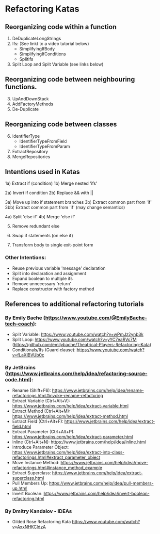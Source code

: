 # Refactoring Katas
## Reorganizing code within a function
1) DeDuplicateLongStrings
2) Ifs: (See linkt to a video tutorial below)
   - SimplifyingIfBody
   - SimplifyingIfConditions
   - SplitIfs
3) Split Loop and Split Variable (see links below)

## Reorganizing code between neighbouring functions.
3) UpAndDownStack
4) AddFactoryMethods
5) De-Duplicate

## Reorganizing code between classes
6) IdentifierType
   - IdentifierTypeFromField
   - IdentifierTypeFromParam
7) ExtractRepository
8) MergeRepositories


## Intentions used in Katas
1a) Extract if (condition)
1b) Merge nested 'ifs'

2a) Invert if condition
2b) Replace && with ||

3a) Move up into if statement branches
3b) Extract common part from 'if'
3bb) Extract common part from 'if' (may change semantics)

4a) Split 'else if'
4b) Merge 'else if'

5) Remove redundant else

6) Swap if statements (on else if)

7) Transform body to single exit-point form


### Other Intentions:
- Reuse previous variable 'message' declaration
- Split into declaration and assignment
- Expand boolean to multiple ifs
- Remove unnecessary 'return'
- Replace constructor with factory method


## References to additional refactoring tutorials

### By Emily Bache (https://www.youtube.com/@EmilyBache-tech-coach):
- Split Variable: https://www.youtube.com/watch?v=wPmJz2ynb3k
- Split Loop: https://www.youtube.com/watch?v=yYC7eaRVc7M (https://github.com/emilybache/Theatrical-Players-Refactoring-Kata)
- Conditionals/Ifs (Guard clause): https://www.youtube.com/watch?v=fLaXlBVUb0c

### By JetBrains (https://www.jetbrains.com/help/idea/refactoring-source-code.html):
- Rename (Shift+F6): https://www.jetbrains.com/help/idea/rename-refactorings.html#invoke-rename-refactoring
- Extract Variable (Ctrl+Alt+V): https://www.jetbrains.com/help/idea/extract-variable.html
- Extract Method (Ctrl+Alt+M):  https://www.jetbrains.com/help/idea/extract-method.html
- Extract Field (Ctrl+Alt+F):  https://www.jetbrains.com/help/idea/extract-field.html
- Extract Parameter (Ctrl+Alt+P):  https://www.jetbrains.com/help/idea/extract-parameter.html
- Inline (Ctrl+Alt+N): https://www.jetbrains.com/help/idea/inline.html
- Introduce Parameter Object: https://www.jetbrains.com/help/idea/extract-into-class-refactorings.html#extract_parameter_object
- Move Instance Method: https://www.jetbrains.com/help/idea/move-refactorings.html#instance_method_example
- Extract Superclass: https://www.jetbrains.com/help/idea/extract-superclass.html
- Pull Members Up: https://www.jetbrains.com/help/idea/pull-members-up.html
- Invert Boolean: https://www.jetbrains.com/help/idea/invert-boolean-refactoring.html

### By Dmitry Kandalov - IDEAs
- Gilded Rose Refactoring Kata https://www.youtube.com/watch?v=AxxNHKCldzA
